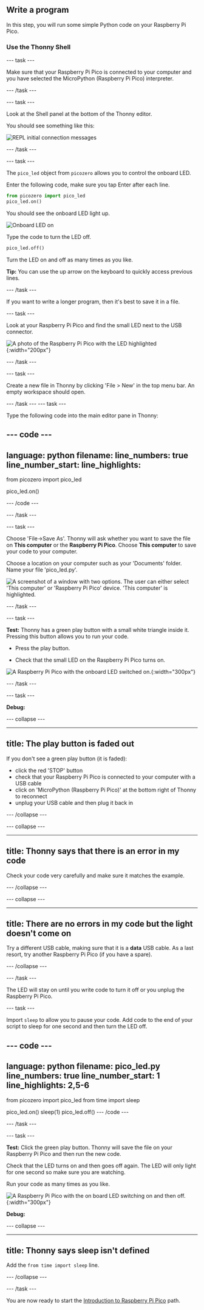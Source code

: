 ## Write a program

In this step, you will run some simple Python code on your Raspberry Pi Pico.

### Use the Thonny Shell

--- task ---

Make sure that your Raspberry Pi Pico is connected to your computer and you have selected the MicroPython (Raspberry Pi Pico) interpreter.

--- /task ---

--- task ---

Look at the Shell panel at the bottom of the Thonny editor. 

You should see something like this:

![REPL initial connection messages](images/repl-connected.png)

--- /task ---

--- task ---


The `pico_led` object from `picozero` allows you to control the onboard LED. 

Enter the following code, make sure you tap Enter after each line.

``` python
from picozero import pico_led
pico_led.on()
```

You should see the onboard LED light up. 

![Onboard LED on](images/Pico-onboard-LED.png)

Type the code to turn the LED off.

``` python
pico_led.off()
```

Turn the LED on and off as many times as you like. 

**Tip:** You can use the up arrow on the keyboard to quickly access previous lines. 

--- /task ---

If you want to write a longer program, then it's best to save it in a file. 

--- task ---

Look at your Raspberry Pi Pico and find the small LED next to the USB connector. 

![A photo of the Raspberry Pi Pico with the LED highlighted](images/pico-led.jpg){:width="200px"}

--- /task ---

--- task ---

Create a new file in Thonny by clicking 'File > New' in the top menu bar. An empty workspace should open.

--- /task ---
--- task ---

Type the following code into the main editor pane in Thonny:

--- code ---
---
language: python
filename: 
line_numbers: true
line_number_start: 
line_highlights: 
---
from picozero import pico_led 

pico_led.on()

--- /code ---

--- /task ---

--- task ---

Choose 'File->Save As'. Thonny will ask whether you want to save the file on **This computer** or the **Raspberry Pi Pico**. Choose **This computer** to save your code to your computer.  

Choose a location on your computer such as your 'Documents' folder. Name your file 'pico_led.py'.

![A screenshot of a window with two options. The user can either select 'This computer' or 'Raspberry Pi Pico' device. 'This computer' is highlighted.](images/save-on-computer.png)

--- /task ---

--- task ---

**Test:** Thonny has a green play button with a small white triangle inside it. Pressing this button allows you to run your code. 

+ Press the play button.  

+ Check that the small LED on the Raspberry Pi Pico turns on. 

![A Raspberry Pi Pico with the onboard LED switched on.](images/led-on.jpg){:width="300px"}

--- /task ---

--- task ---

**Debug:** 

--- collapse ---

---
title: The play button is faded out
---

If you don't see a green play button (it is faded):
+ click the red 'STOP' button
+ check that your Raspberry Pi Pico is connected to your computer with a USB cable
+ click on 'MicroPython (Raspberry Pi Pico)' at the bottom right of Thonny to reconnect
+ unplug your USB cable and then plug it back in

--- /collapse ---

--- collapse ---

---
title: Thonny says that there is an error in my code
---

Check your code very carefully and make sure it matches the example.

--- /collapse ---

--- collapse ---

---
title: There are no errors in my code but the light doesn't come on
---

Try a different USB cable, making sure that it is a **data** USB cable. As a last resort, try another Raspberry Pi Pico (if you have a spare).

--- /collapse ---

--- /task ---

The LED will stay on until you write code to turn it off or you unplug the Raspberry Pi Pico.

--- task ---

Import `sleep` to allow you to pause your code. Add code to the end of your script to sleep for one second and then turn the LED off. 

--- code ---
---
language: python
filename: pico_led.py
line_numbers: true
line_number_start: 1
line_highlights: 2,5-6
---
from picozero import pico_led
from time import sleep

pico_led.on()
sleep(1)
pico_led.off()
--- /code ---

--- /task ---

--- task ---

**Test:** Click the green play button. Thonny will save the file on your Raspberry Pi Pico and then run the new code. 

Check that the LED turns on and then goes off again. The LED will only light for one second so make sure you are watching.

Run your code as many times as you like. 

![A Raspberry Pi Pico with the on board LED switching on and then off.](images/led-on-off.gif){:width="300px"}

**Debug:**

--- collapse ---

---
title: Thonny says sleep isn't defined
---

Add the `from time import sleep` line. 

--- /collapse ---

--- /task ---

You are now ready to start the [Introduction to Raspberry Pi Pico](https://projects.raspberrypi.org/en/pathways/pico-intro) path.